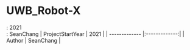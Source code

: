 # UWB_Robot-X

:   2021  
:   SeanChang
| ProjectStartYear | 2021 |
| ------------- |:-------------:|
| Author           | SeanChang |
